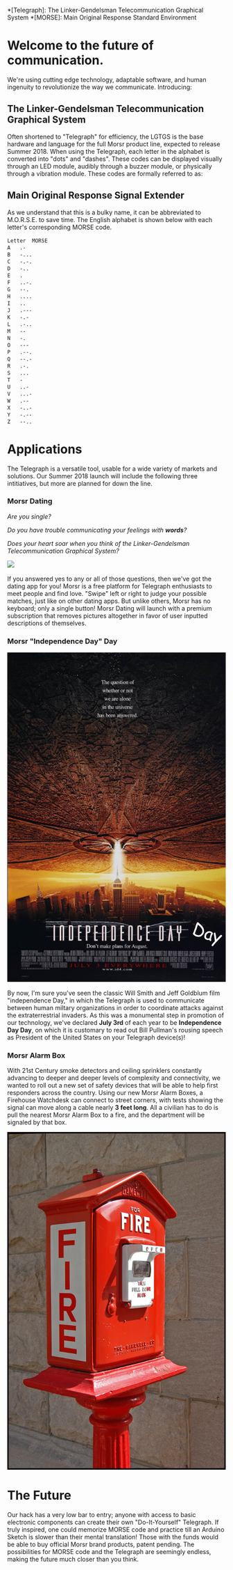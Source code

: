 *[Telegraph]: The Linker-Gendelsman Telecommunication Graphical System
*[MORSE]: Main Original Response Standard Environment

# Welcome to the future of communication.

We're using cutting edge technology, adaptable software, and human ingenuity to revolutionize the way we communicate. Introducing:

## The Linker-Gendelsman Telecommunication Graphical System

Often shortened to "Telegraph" for efficiency, the LGTGS is the base hardware and language for the full Morsr product line, expected to release Summer 2018. When using the Telegraph, each letter in the alphabet is converted into "dots" and "dashes". These codes can be displayed visually through an LED module, audibly through a buzzer module, or physically through a vibration module. These codes are formally referred to as: 

## Main Original Response Signal Extender

As we understand that this is a bulky name, it can be abbreviated to M.O.R.S.E. to save time. The English alphabet is shown below with each letter's corresponding MORSE code.

~~~~
Letter 	MORSE
A 	.-
B 	-...
C 	-.-.
D 	-..
E 	.
F 	..-.
G 	--.
H 	....
I 	..
J 	.---
K 	-.-
L 	.-..
M 	--
N 	-.
O 	---
P 	.--.
Q 	--.-
R 	.-.
S 	...
T 	-
U 	..-
V 	...-
W 	.--
X 	-..-
Y 	-.--
Z 	--..
~~~~


# Applications

The Telegraph is a versatile tool, usable for a wide variety of markets and solutions. Our Summer 2018 launch will include the following three intitiatives, but more are planned for down the line.

### Morsr Dating

_Are you single?_

_Do you have trouble communicating your feelings with **words**?_

_Does your heart soar when you think of the Linker-Gendelsman Telecommunication Graphical System?_

![](assets/PhoneMockupDating.png)

If you answered yes to any or all of those questions, then we've got the dating app for you! Morsr is a free platform for Telegraph enthusiasts to meet people and find love. "Swipe" left or right to judge your possible matches, just like on other dating apps. But unlike others, Morsr has no keyboard; only a single button! Morsr Dating will launch with a premium subscription that removes pictures altogether in favor of user inputted descriptions of themselves.

### Morsr "Independence Day" Day

![](assets/IndepDay.jpg)

By now, I'm sure you've seen the classic Will Smith and Jeff Goldblum film "independence Day," in which the Telegraph is used to communicate between human miltary organizations in order to coordinate attacks against the extraterrestrial invaders. As this was a monumental step in promotion of our technology, we've declared **July 3rd** of each year to be **Independence Day Day**, on which it is customary to read out Bill Pullman's rousing speech as President of the United States on your Telegraph device(s)!

### Morsr Alarm Box

With 21st Century smoke detectors and ceiling sprinklers constantly advancing to deeper and deeper levels of complexity and connectivity, we wanted to roll out a new set of safety devices that will be able to help first responders across the country. Using our new Morsr Alarm Boxes, a Firehouse Watchdesk can connect to street corners, with tests showing the signal can move along a cable nearly **3 feet long**. All a civilian has to do is pull the nearest Morsr Alarm Box to a fire, and the department will be signaled by that box.

![](assets/fireBox.JPG)

# The Future

Our hack has a very low bar to entry; anyone with access to basic electronic components can create their own "Do-It-Yourself" Telegraph. If truly inspired, one could memorize MORSE code and practice till an Arduino Sketch is slower than their mental translation! Those with the funds would be able to buy official Morsr brand products, patent pending. The possibilities for MORSE code and the Telegraph are seemingly endless, making the future much closer than you think.
